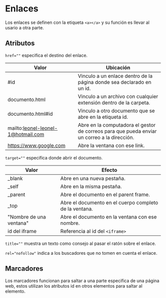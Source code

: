 # Enlaces

Los enlaces se definen con la etiqueta `<a></a>` y su función es llevar al usario a otra parte.

## Atributos

`href=""` especifica el destino del enlace.

| Valor                              | Ubicación                                                    |
| ---------------------------------- | ------------------------------------------------------------ |
| #id                                | Vinculo a un enlace dentro de la página donde sea declarado en un id. |
| documento.html                     | Vinculo a un archivo con cualquier extensión dentro de la carpeta. |
| documento.html#id                  | Vinculo a otro documento que se abre en la etiqueta id.      |
| mailto:leonel-leonel-1@hotmail.com | Abre en la computadora el gestor de correos para que pueda enviar un correo a la dirección. |
| https://www.google.com             | Abre la ventana con ese link.                                |

`target=""` especifica donde abrir el documento.

| Valor                   | Efecto                                                 |
| ----------------------- | ------------------------------------------------------ |
| _blank                  | Abre en una nueva pestaña.                             |
| _self                   | Abre en la misma pestaña.                              |
| _parent                 | Abre el documento en el parent frame.                  |
| _top                    | Abre el documento en el cuerpo completo de la ventana. |
| "Nombre de una ventana" | Abre el documento en la ventana con ese nombre.        |
| id del iframe           | Referencia al id del `<iframe>`                        |

`title=""` muestra un texto como consejo al pasar el ratón sobre el enlace.

`rel="nofollow"` indica a los buscadores que no tomen en cuenta el enlace.

## Marcadores 

Los marcadores funcionan para saltar a una parte especifica de una página web, estos utilizan los atributos id en otros elementos para saltar al elemento.
